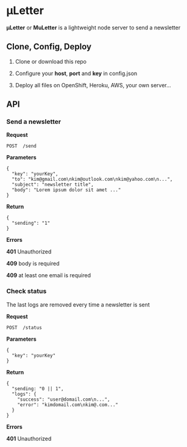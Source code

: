 # µLetter

**µLetter** or **MuLetter** is a lightweight node server to send a newsletter


## Clone, Config, Deploy

1) Clone or download this repo

2) Configure your **host**, **port** and **key** in config.json

3) Deploy all files on OpenShift, Heroku, AWS, your own server...


## API

### Send a newsletter

**Request**

    POST  /send

**Parameters**

    {
      "key": "yourKey",
      "to": "kim@gmail.com\nkim@outlook.com\nkim@yahoo.com\n...",
      "subject": "newsletter title",
      "body": "Lorem ipsum dolor sit amet ..."
    }

**Return**

    {
      "sending": "1"
    }


**Errors**

**401** Unauthorized

**409** body is required

**409** at least one email is required


### Check status

The last logs are removed every time a newsletter is sent

**Request**

    POST  /status

**Parameters**

    {
      "key": "yourKey"
    }

**Return**

    {
      "sending: "0 || 1",
      "logs": {
        "success": "user@domail.com\n...",
        "error": "kimdomail.com\nkim@.com..."
      }
    }


**Errors**

**401** Unauthorized
